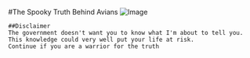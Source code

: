 #The Spooky Truth Behind Avians
![Image](https://lesiaschnur.files.wordpress.com/2022/02/open-mouth-potoo.jpg)

```
##Disclaimer
The government doesn't want you to know what I'm about to tell you. This knowledge could very well put your life at risk.
Continue if you are a warrior for the truth
```
